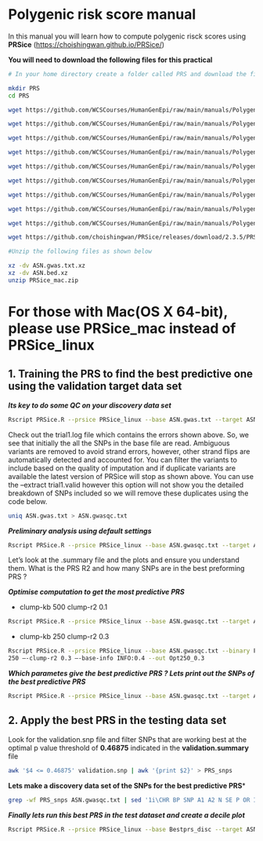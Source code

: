 #  Polygenic risk score manual
In this manual you will learn how to compute polygenic risck scores using **PRSice** (https://choishingwan.github.io/PRSice/) 

**You will need to download the following files for this practical** 

```bash
# In your home directory create a folder called PRS and download the files into it

mkdir PRS
cd PRS

wget https://github.com/WCSCourses/HumanGenEpi/raw/main/manuals/Polygenic_risk_scores/ASN.bed.xz

wget https://github.com/WCSCourses/HumanGenEpi/raw/main/manuals/Polygenic_risk_scores/ASN.pheno

wget https://github.com/WCSCourses/HumanGenEpi/raw/main/manuals/Polygenic_risk_scores/ASN.bim

wget https://github.com/WCSCourses/HumanGenEpi/raw/main/manuals/Polygenic_risk_scores/test

wget https://github.com/WCSCourses/HumanGenEpi/raw/main/manuals/Polygenic_risk_scores/validate

wget https://github.com/WCSCourses/HumanGenEpi/raw/main/manuals/Polygenic_risk_scores/ASN.gwas.txt.xz

wget https://github.com/WCSCourses/HumanGenEpi/raw/main/manuals/Polygenic_risk_scores/ASN.cov

wget https://github.com/WCSCourses/HumanGenEpi/raw/main/manuals/Polygenic_risk_scores/ASN.fam

wget https://github.com/WCSCourses/HumanGenEpi/raw/main/manuals/Polygenic_risk_scores/PRSice_linux

wget https://github.com/choishingwan/PRSice/releases/download/2.3.5/PRSice_mac.zip 

#Unzip the following files as shown below

xz -dv ASN.gwas.txt.xz
xz -dv ASN.bed.xz
unzip PRSice_mac.zip
```

# For those with Mac(OS X 64-bit), please use PRSice_mac instead of PRSice_linux

## 1. Training the PRS to find the best predictive one using the validation target data set


***Its key to do some QC on your discovery data set***

``` bash
Rscript PRSice.R --prsice PRSice_linux --base ASN.gwas.txt --target ASN --binary F --keep validate --pheno ASN.pheno --cov ASN.cov --out trial1
```
Check out the trial1.log file which contains the errors shown above. So, we see that initially
the all the SNPs in the base file are read. Ambiguous variants are removed to avoid strand
errors, however, other strand flips are automatically detected and accounted for. You can
filter the variants to include based on the quality of imputation and if duplicate variants are
available the latest version of PRSice will stop as shown above. You can use the –extract
trial1.valid however this option will not show you the detailed breakdown of SNPs included
so we will remove these duplicates using the code below.

``` bash
uniq ASN.gwas.txt > ASN.gwasqc.txt
```

***Preliminary analysis using default settings***

``` bash
Rscript PRSice.R --prsice PRSice_linux --base ASN.gwasqc.txt --target ASN --keep validate --pheno ASN.pheno --binary F --cov ASN.cov --out Prelim
```

Let’s look at the .summary file and the plots and ensure you understand them. What is the
PRS R2 and how many SNPs are in the best preforming PRS ?

***Optimise computation to get the most predictive PRS***

*   clump-kb 500 clump-r2 0.1

``` bash 
Rscript PRSice.R --prsice PRSice_linux --base ASN.gwasqc.txt --target ASN --binary F --keep validate --pheno ASN.pheno --cov ASN.cov –-clump-kb 500 –-clump-r2 0.1 –-base-info INFO:0.4 --out Opt500_0.1
```
*  clump-kb 250 clump-r2 0.3

``` bash
Rscript PRSice.R --prsice PRSice_linux --base ASN.gwasqc.txt --binary F --target ASN --keep validate --pheno ASN.pheno --cov ASN.cov –-clump-kb 
250 –-clump-r2 0.3 –-base-info INFO:0.4 --out Opt250_0.3
```
***Which parametes give the best predictive PRS ? Lets print out the SNPs of the best predictive PRS***

``` bash
Rscript PRSice.R --prsice PRSice_linux --base ASN.gwasqc.txt --target ASN --keep validate --pheno ASN.pheno --binary F --cov ASN.cov –-clump-kb 500 –-clump-r2 0.1 –-base-info INFO:0.4 –-print-snp –-out validation

```

## 2. Apply the best PRS in the testing data set


Look for the validation.snp file and filter SNPs that are working best at the optimal p value threshold of **0.46875** indicated in the **validation.summary** file

``` bash 
awk '$4 <= 0.46875' validation.snp | awk '{print $2}' > PRS_snps
```
**Lets make a discovery data set of the SNPs for the best predictive PRS***

```bash
grep -wf PRS_snps ASN.gwasqc.txt | sed '1i\CHR BP SNP A1 A2 N SE P OR INFO MAF' > Bestprs_disc

```
***Finally lets run this best PRS in the test dataset and create a decile plot***

``` bash
Rscript PRSice.R --prsice PRSice_linux --base Bestprs_disc --target ASN --keep test --pheno ASN.pheno --binary F --cov ASN.cov --no-clump --keep-ambig --fastscore --bar-levels 1 --base-info INFO:0.4 --quantile 10 --quant-break 1,2,3,4,5,6,7,8,9,10 --quant-ref 1 --out test

```
